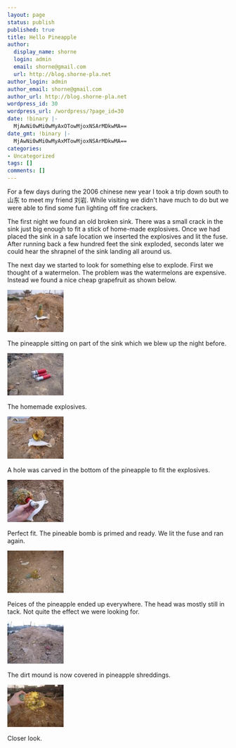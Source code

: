 ```yaml
---
layout: page
status: publish
published: true
title: Hello Pineapple
author:
  display_name: shorne
  login: admin
  email: shorne@gmail.com
  url: http://blog.shorne-pla.net
author_login: admin
author_email: shorne@gmail.com
author_url: http://blog.shorne-pla.net
wordpress_id: 30
wordpress_url: /wordpress/?page_id=30
date: !binary |-
  MjAwNi0wMi0wMyAxOTowMjoxNSArMDkwMA==
date_gmt: !binary |-
  MjAwNi0wMi0wMyAxMTowMjoxNSArMDkwMA==
categories:
- Uncategorized
tags: []
comments: []
---
```

<p>For a few days during the 2006 chinese new year I took a trip down south to 山东 to meet my friend 刘岩.  While visiting we didn't have much to do but we were able to find some fun lighting off fire crackers.</p>
<p>The first night we found an old broken sink.  There was a small crack in the sink just big enough to fit a stick of home-made explosives.  Once we had placed the sink in a safe location we inserted the explosives and lit the fuse.  After running back a few hundred feet the sink exploded, seconds later we could hear the shrapnel of the sink landing all around us.</p>
<p>The next day we started to look for something else to explode.  First we thought of a watermelon.  The problem was the watermelons are expensive.  Instead we found a nice cheap grapefruit as shown below.</p>
<p><a class="imagelink" title="Beginning" href="/content/2006/02/IMG_7480.JPG"> <img width="128" height="96" id="image23" alt="Beginning" src="/content/2006/02/IMG_7480.thumbnail.JPG" /></a></p>
<p>The pineapple sitting on part of the sink which we blew up the night before.</p>
<p><a class="imagelink" title="Bombs" href="/content/2006/02/IMG_7483.JPG"><img width="128" height="96" id="image24" alt="Bombs" src="/content/2006/02/IMG_7483.thumbnail.JPG" /></a></p>
<p>The homemade explosives.</p>
<p><a class="imagelink" title="The Hole" href="/content/2006/02/IMG_7481.JPG"><img width="128" height="96" id="image25" alt="The Hole" src="/content/2006/02/IMG_7481.thumbnail.JPG" /></a></p>
<p>A hole was carved in the bottom of the pineapple to fit the explosives.</p>
<p><a class="imagelink" title="Insertion" href="/content/2006/02/IMG_7485.JPG"><img width="128" height="96" id="image26" alt="Insertion" src="/content/2006/02/IMG_7485.thumbnail.JPG" /></a></p>
<p>Perfect fit. The pineable bomb is primed and ready.  We lit the fuse and ran again.</p>
<p><a class="imagelink" title="Still there" href="/content/2006/02/IMG_7486.JPG"><img width="128" height="96" id="image27" alt="Still there" src="/content/2006/02/IMG_7486.thumbnail.JPG" /></a></p>
<p>Peices of the pineapple ended up everywhere.  The head was mostly still in tack. Not quite the effect we were looking for.</p>
<p><a class="imagelink" title="Nothing Left" href="/content/2006/02/IMG_7487.JPG"><img width="128" height="96" id="image28" alt="Nothing Left" src="/content/2006/02/IMG_7487.thumbnail.JPG" /></a></p>
<p>The dirt mound is now covered in pineapple shreddings.</p>
<p><a class="imagelink" title="Close up" href="/content/2006/02/IMG_7488.JPG"><img width="128" height="96" id="image29" alt="Close up" src="/content/2006/02/IMG_7488.thumbnail.JPG" /></a></p>
<p>Closer look.</p>
